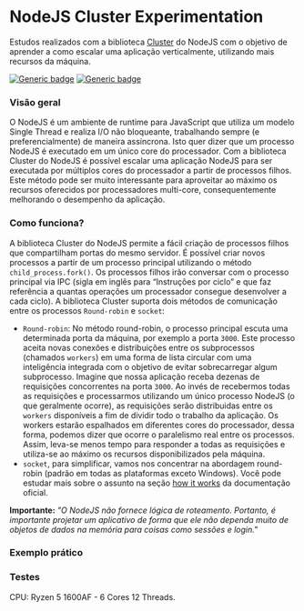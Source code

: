# NodeJS Cluster Experimentation
Estudos realizados com a biblioteca [Cluster](https://nodejs.org/docs/latest-v14.x/api/cluster.html#cluster_cluster) do NodeJS com o objetivo de aprender a como escalar uma aplicação verticalmente, utilizando mais recursos da máquina.

[![Generic badge](https://img.shields.io/badge/NodeJS-v14.15.4-green.svg)](https://shields.io/) [![Generic badge](https://img.shields.io/badge/NPM-v6.14.10-red.svg)](https://shields.io/)

### Visão geral
O NodeJS é um ambiente de runtime para JavaScript que utiliza um modelo Single Thread e realiza I/O não bloqueante, trabalhando sempre (e preferencialmente) de maneira assíncrona. Isto quer dizer que um processo NodeJS é executado em um único core do processador.
Com a biblioteca Cluster do NodeJS é possível escalar uma aplicação NodeJS para ser executada por múltiplos cores do processador a partir de processos filhos. Este método pode ser muito interessante para aproveitar ao máximo os recursos oferecidos por processadores multi-core, consequentemente melhorando o desempenho da aplicação.

### Como funciona?
A biblioteca Cluster do NodeJS permite a fácil criação de processos filhos que compartilham portas do mesmo servidor. É possível criar novos processos a partir de um processo principal utilizando o método `child_process.fork()`. Os processos filhos irão conversar com o processo principal via IPC (sigla em inglês para “Instruções por ciclo” e que faz referência a quantas operações um processador consegue desenvolver a cada ciclo).
A biblioteca Cluster suporta dois métodos de comunicação entre os processos `Round-robin` e `socket`:
- `Round-robin`: No método round-robin, o processo principal escuta uma determinada porta da máquina, por exemplo a porta `3000`. Este processo aceita novas conexões e distribuições entre os subprocessos (chamados `workers`) em uma forma de lista circular com uma inteligência integrada com o objetivo de evitar sobrecarregar algum subprocesso. Imagine que nossa aplicação receba dezenas de requisições concorrentes na porta `3000`. Ao invés de recebermos todas as requisições e processarmos utilizando um único processo NodeJS (o que geralmente ocorre), as requisições serão distribuidas entre os `workers` disponíveis a fim de dividir todo o trabalho da aplicação. Os workers estarão espalhados em diferentes cores do processador, dessa forma, podemos dizer que ocorre o paralelismo real entre os processos. Assim, leva-se menos tempo para responder a todas as requisições e utiliza-se ao máximo os recursos disponibilizados pela máquina.
- `socket`, para simplificar, vamos nos concentrar na abordagem round-robin (padrão em todas as plataformas exceto Windows). Você pode estudar mais sobre o assunto na seção [how it works](https://nodejs.org/docs/latest-v14.x/api/cluster.html#cluster_how_it_works) da documentação oficial.


**Importante:** *"O NodeJS não fornece lógica de roteamento. Portanto, é importante projetar um aplicativo de forma que ele não dependa muito de objetos de dados na memória para coisas como sessões e login."*

### Exemplo prático

### Testes
CPU: Ryzen 5 1600AF - 6 Cores 12 Threads.
